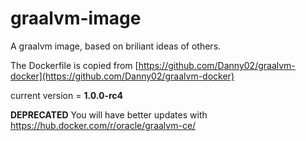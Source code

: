 # graalvm-image
A graalvm image, based on briliant ideas of others. 

The Dockerfile is copied from [https://github.com/Danny02/graalvm-docker](https://github.com/Danny02/graalvm-docker)

current version = **1.0.0-rc4**

**DEPRECATED**
You will have better updates with https://hub.docker.com/r/oracle/graalvm-ce/
